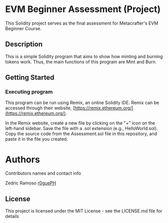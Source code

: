 # EVM Beginner Assessment (Project)

This Solidity project serves as the final assessment for Metacrafter's EVM Beginner Course. 

## Description

This is a simple Solidity program that aims to show how minting and burning tokens work. Thus, the main functions of this program are Mint and Burn.

## Getting Started

### Executing program

This program can be run using Remix, an online Solidity IDE. Remix can be accessed through their website, [https://remix.ethereum.org/](https://remix.ethereum.org/).

In the Remix website, create a new file by clicking on the "+" icon on the left-hand sidebar. Save the file with a .sol extension (e.g., HelloWorld.sol). Copy the source code from the Assessment.sol file in this repository, and paste it in the file you created.

# Authors

Contributors names and contact info

Zedric Ramoso
[r0guePH](https://github.com/r0gueph)


## License

This project is licensed under the MIT License - see the LICENSE.md file for details
